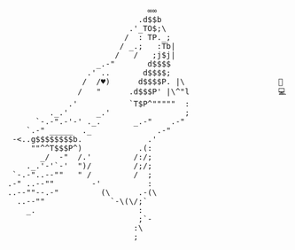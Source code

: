 <pre>                         
                              ∞∞
                            .d$$b
                          .'_TO$;\
                         /  : TP._;
                        / _.;   :Tb|
                       /   /   ;j$j|
                   _.-"       d$$$$ 
                 .' ..       d$$$$;
                /  /♥)      d$$$$P. |\                    👋 Hi I am Naman.
               /   "      .d$$$P' |\^"l                   💻 I am a creator.
             .'           `T$P^"""""  :                   
         ._.'      _.'                ;
      `-.-".-'-' ._.       _.-"    .-"
    `.-" _____  ._              .-"
 -<..g$$$$$$$$b.              .'                                  
     ""^^T$$$P^)            .(:
       _/  -"  /.'         /:/;
    ._.'-'`-'  ")/         /;/;
 `-.-"..--""   " /         /  ;
.-" ..--""        -'          :
..--""--.-"         (\      .-(\
  ..--""              `-\(\/;`
    _.                      :
                            ;`-
                           :\
                           ;  
</pre>
